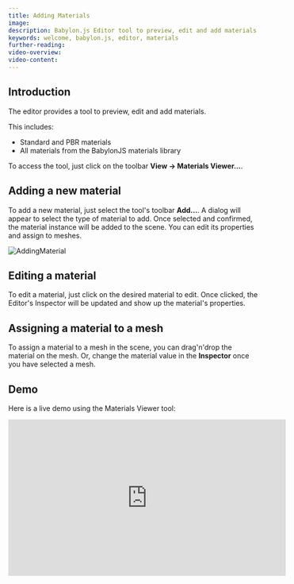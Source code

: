 ```yaml
---
title: Adding Materials
image: 
description: Babylon.js Editor tool to preview, edit and add materials.
keywords: welcome, babylon.js, editor, materials
further-reading:
video-overview:
video-content:
---
```


## Introduction

The editor provides a tool to preview, edit and add materials.

This includes:
* Standard and PBR materials
* All materials from the BabylonJS materials library

To access the tool, just click on the toolbar **View -> Materials Viewer...**.

## Adding a new material
To add a new material, just select the tool's toolbar **Add...**. A dialog will appear to select the type of material to add.
Once selected and confirmed, the material instance will be added to the scene. You can edit its properties and assign to meshes.

![AddingMaterial](/img/extensions/Editor/ManagingMaterials/AddingMaterial.png)

## Editing a material
To edit a material, just click on the desired material to edit. Once clicked, the Editor's Inspector will be updated and show up the material's properties.

## Assigning a material to a mesh
To assign a material to a mesh in the scene, you can drag'n'drop the material on the mesh. Or, change the material value in the **Inspector** once you have selected a mesh.

## Demo
Here is a live demo using the Materials Viewer tool:

<iframe width="560" height="315" src="https://www.youtube.com/embed/alCcn_lUjRc" frameborder="0" allow="autoplay; encrypted-media" allowFullScreen></iframe>